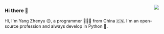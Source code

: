 <img align="right" src="https://github-readme-stats.vercel.app/api?
username=residualns&show_icons=true&icon_color=CE1D2D&text_color=718096&bg_color=ffffff&hide_title=true" />

### Hi there 👋
Hi, I'm Yang Zhenyu 😉, a programmer 👨🏻‍💻 from China 🇨🇳. I'm an open-source profession and always develop in Python 🐍.
<!--
**ResidualNS/ResidualNS** is a ✨ _special_ ✨ repository because its `README.md` (this file) appears on your GitHub profile.

Here are some ideas to get you started:

- 🔭 I’m currently working on ...
- 🌱 I’m currently learning Python and Deeplearning
- 👯 I’m looking to collaborate on ...
- 🤔 I’m pursuing my Master degree.
- 💬 Ask me about anything, I would like to answer.
- 📫 How to reach me: ...
- 😄 Pronouns: ...
- ⚡ Fun fact: ...
-->
